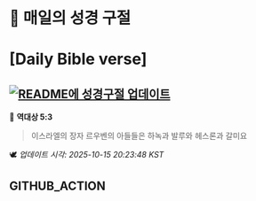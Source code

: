 # 🙏 매일의 성경 구절
# [Daily Bible verse]
## [![README에 성경구절 업데이트](https://github.com/DONGSUKA/first_test/actions/workflows/update-readme-bible.yml/badge.svg)](https://github.com/DONGSUKA/first_test/actions/workflows/update-readme-bible.yml)
<!-- START_BIBLE_VERSE -->
📖 **역대상 5:3**
> 이스라엘의 장자 르우벤의 아들들은 하녹과 발루와 헤스론과 갈미요

🕊️ _업데이트 시각: 2025-10-15 20:23:48 KST_
  <!-- END_BIBLE_VERSE -->
## GITHUB_ACTION
